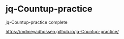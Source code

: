 # jq-Countup-practice
jq-Countup-practice complete

https://mdmeyadhossen.github.io/jq-Countup-practice/
